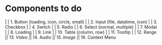 # Components to do

| | 1. Button (loading, icon, circle, small)
| | 2. Input (file, datatime, icon)
| | 3. Checkbox
| | 4. Switch
| | 5. Radio
| | 6. Select (normal, multiple)
| | 7. Modal
| | 8. Loading
| | 9. Link
| | 10. Table (column, row)
| | 11. Tooltip
| | 12. Range
|*| 13. Video
|*| 14. Audio
|*| 15. Image
|*| 16. Context Menu


